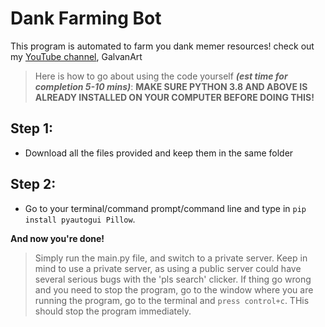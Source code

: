 # Dank Farming Bot
This program is automated to farm you dank memer resources! check out my [YouTube channel](]https://www.youtube.com/channel/UCE93p8FhP9cYuqAkDnkpgdA), GalvanArt
> Here is how to go about using the code yourself **_(est time for completion 5-10 mins)_**:
> **MAKE SURE PYTHON 3.8 AND ABOVE IS ALREADY INSTALLED ON YOUR COMPUTER BEFORE DOING THIS!**

## Step 1:
- Download all the files provided and keep them in the same folder

## Step 2:

- Go to your terminal/command prompt/command line and type in `pip install pyautogui Pillow`.

**And now you're done!**

> Simply run the main.py file, and switch to a private server. Keep in mind to use a private server, as using a public server could have several serious bugs with the 'pls search' clicker. If thing go wrong and you need to stop the program, go to the window where you are running the program, go to the terminal and `press control+c`. THis should stop the program immediately.

